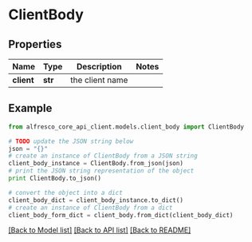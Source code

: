 # ClientBody


## Properties
Name | Type | Description | Notes
------------ | ------------- | ------------- | -------------
**client** | **str** | the client name | 

## Example

```python
from alfresco_core_api_client.models.client_body import ClientBody

# TODO update the JSON string below
json = "{}"
# create an instance of ClientBody from a JSON string
client_body_instance = ClientBody.from_json(json)
# print the JSON string representation of the object
print ClientBody.to_json()

# convert the object into a dict
client_body_dict = client_body_instance.to_dict()
# create an instance of ClientBody from a dict
client_body_form_dict = client_body.from_dict(client_body_dict)
```
[[Back to Model list]](../README.md#documentation-for-models) [[Back to API list]](../README.md#documentation-for-api-endpoints) [[Back to README]](../README.md)


